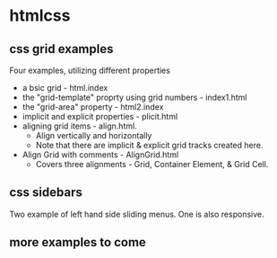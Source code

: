 # htmlcss
## css grid examples
Four examples, utilizing different properties
* a bsic grid - html.index
* the "grid-template" proprty using grid numbers - index1.html
* the "grid-area" property - html2.index
* implicit and explicit properties - plicit.html
* aligning grid items - align.html. 
  - Align vertically and horizontally
  - Note that there are implicit & explicit grid tracks created here.
* Align Grid with comments - AlignGrid.html
  - Covers three alignments - Grid, Container Element, & Grid Cell.
## css sidebars
Two example of left hand side sliding menus. One is also responsive.
## more examples to come